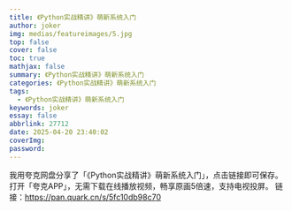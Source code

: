 ```yaml
---
title: 《Python实战精讲》萌新系统入门
author: joker
img: medias/featureimages/5.jpg
top: false
cover: false
toc: true
mathjax: false
summary: 《Python实战精讲》萌新系统入门
categories: 《Python实战精讲》萌新系统入门
tags:
  - 《Python实战精讲》萌新系统入门
keywords: joker
essay: false
abbrlink: 27712
date: 2025-04-20 23:40:02
coverImg:
password:
---
```


我用夸克网盘分享了「《Python实战精讲》萌新系统入门」，点击链接即可保存。打开「夸克APP」，无需下载在线播放视频，畅享原画5倍速，支持电视投屏。
链接：https://pan.quark.cn/s/5fc10db98c70
